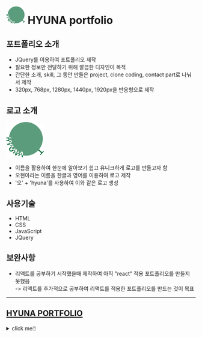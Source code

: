 # <img src="./img/logo_greenfull.svg" width="50"> HYUNA portfolio
## 포트폴리오 소개
- JQuery를 이용하여 포트폴리오 제작
- 필요한 정보만 전달하기 위해 깔끔한 디자인이 목적
- 간단한 소개, skill, 그 동안 만들은 project, clone coding, contact part로 나눠서 제작
- 320px, 768px, 1280px, 1440px, 1920px을 반응형으로 제작

## 로고 소개
<img src = "./img/logo_greenfull.svg" width="100px" hight="100px">

- 이름을 활용하여 한눈에 알아보기 쉽고 유니크하게 로고를 만들고자 함
- 오현아라는 이름을 한글과 영어를 이용하여 로고 제작
- '오' + 'hyuna'를 사용하여 이와 같은 로고 생성

## 사용기술
- HTML
- CSS
- JavaScript
- JQuery

## 보완사항
- 리액트를 공부하기 시작했을때 제작하여 아직 "react" 적용 포트폴리오를 만들지 못했음 </br>
-> 리액트를 추가적으로 공부하여 리액트를 적용한 포트폴리오를 만드는 것이 목표

---
## <a href="https://hyunao.github.io/hyuna_portfolio/html/portfolio_main.html" color="#000">HYUNA PORTFOLIO</a>
<details>
<summary>click me🖱️</summary>
<details>
<summary>💙 main page</summary>
  <img src="./img/main_page.png" width="300" height="700">
</details>
